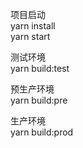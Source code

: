 项目启动  
   yarn install   
   yarn start
  
测试环境      
    yarn build:test  

预生产环境  
    yarn build:pre   

生产环境   
    yarn build:prod  



